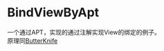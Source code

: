 # BindViewByApt
一个通过APT，实现的通过注解实现View的绑定的例子。<br/>
原理同[ButterKnife](https://github.com/JakeWharton/butterknife)